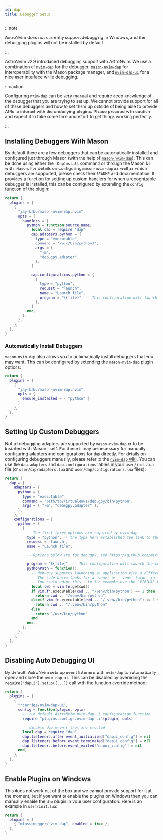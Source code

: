 ```yaml
---
id: dap
title: Debugger Setup
---
```


:::note

AstroNvim does not currently support debugging in Windows, and the debugging plugins will not be installed by default

:::

AstroNvim v2.9 introduced debugging support with AstroNvim. We use a combination of [`nvim-dap`](https://github.com/mfussenegger/nvim-dap) for the debugger, [`mason-nvim-dap`](https://github.com/jay-babu/mason-nvim-dap.nvim) for interoperability with the Mason package manager, and [`nvim-dap-ui`](https://github.com/rcarriga/nvim-dap-ui) for a nice user interface while debugging.

:::caution

Configuring `nvim-dap` can be very manual and require deep knowledge of the debugger that you are trying to set up. We cannot provide support for all of these debuggers and how to set them up outside of being able to provide APIs to interact with the underlying plugins. Please proceed with caution and expect it to take some time and effort to get things working perfectly.

:::

## Installing Debuggers With Mason

By default there are a few debuggers that can be automatically installed and configured just through Mason (with the help of [`mason-nvim-dap`](https://github.com/jay-babu/mason-nvim-dap.nvim)). This can be done using either the `:DapInstall` command or through the Mason UI with `:Mason`. For details on configuring `mason-nvim-dap` as well as which debuggers are supported, please check their `README` and documentation. It provides a function for setting up custom handlers for when a recognizable debugger is installed, this can be configured by extending the `config` function of the plugin:

```lua
return {
  plugins = {
    {
      "jay-babu/mason-nvim-dap.nvim",
      opts = {
        handlers = {
          python = function(source_name)
            local dap = require "dap"
            dap.adapters.python = {
              type = "executable",
              command = "/usr/bin/python3",
              args = {
                "-m",
                "debugpy.adapter",
              },
            }

            dap.configurations.python = {
              {
                type = "python",
                request = "launch",
                name = "Launch file",
                program = "${file}", -- This configuration will launch the current file if used.
              },
            }
          end,
        },
      },
    },
  },
}
```

### Automatically Install Debuggers

`mason-nvim-dap` also allows you to automatically install debuggers that you may want. This can be configured by extending the `mason-nvim-dap` plugin options:

```lua
return {
  plugins = {
    {
      "jay-babu/mason-nvim-dap.nvim",
      opts = {
        ensure_installed = { "python" }
      }
    },
  },
}
```

## Setting Up Custom Debuggers

Not all debugging adapters are supported by `mason-nvim-dap` or to be installed with Mason itself. For these it may be necessary for manually configuring adapters and configurations for `dap` directly. For details on configuring debuggers manually, please refer to the [`nvim-dap` wiki](https://github.com/mfussenegger/nvim-dap/wiki). You can use the `dap.adapters` and `dap.configurations` tables in your `user/init.lua` file (or `user/dap/adapters.lua` and `user/dap/configurations.lua` files):

```lua
return {
  dap = {
    adapters = {
      python = {
        type = "executable",
        command = "path/to/virtualenvs/debugpy/bin/python",
        args = { "-m", "debugpy.adapter" },
      },
    },
    configurations = {
      python = {
        {
          -- The first three options are required by nvim-dap
          type = "python", -- the type here established the link to the adapter definition: `dap.adapters.python`
          request = "launch",
          name = "Launch file",

          -- Options below are for debugpy, see https://github.com/microsoft/debugpy/wiki/Debug-configuration-settings for supported options

          program = "${file}", -- This configuration will launch the current file if used.
          pythonPath = function()
            -- debugpy supports launching an application with a different interpreter then the one used to launch debugpy itself.
            -- The code below looks for a `venv` or `.venv` folder in the current directly and uses the python within.
            -- You could adapt this - to for example use the `VIRTUAL_ENV` environment variable.
            local cwd = vim.fn.getcwd()
            if vim.fn.executable(cwd .. "/venv/bin/python") == 1 then
              return cwd .. "/venv/bin/python"
            elseif vim.fn.executable(cwd .. "/.venv/bin/python") == 1 then
              return cwd .. "/.venv/bin/python"
            else
              return "/usr/bin/python"
            end
          end,
        },
      },
    },
  },
}
```

## Disabling Auto Debugging UI

By default, AstroNvim sets up event listeners with `nvim-dap` to automatically open and close the `nvim-dap-ui`. This can be disabled by overriding the `require("dapui").setup({...})` call with the function override method:

```lua
return {
  plugins = {
    {
      "rcarriga/nvim-dap-ui",
      config = function(plugin, opts)
        -- run default AstroNvim nvim-dap-ui configuration function
        require "plugins.configs.nvim-dap-ui"(plugin, opts)

        -- disable dap events that are created
        local dap = require "dap"
        dap.listeners.after.event_initialized["dapui_config"] = nil
        dap.listeners.before.event_terminated["dapui_config"] = nil
        dap.listeners.before.event_exited["dapui_config"] = nil
      end,
    },
  },
}
```

## Enable Plugins on Windows

This does not work out of the box and we cannot provide support for it at the moment, but if you want to enable the plugins on Windows then you can manually enable the `dap` plugin in your user configuration. Here is an example in `user/init.lua`:

```lua
return {
  plugins = {
    { "mfussenegger/nvim-dap", enabled = true },
  },
}
```
